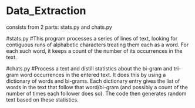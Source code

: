 # Data_Extraction
consists from 2 parts: stats.py and chats.py

#stats.py
#This program processes a series of lines of text, looking for contiguous runs of alphabetic characters treating them each as a word. For each such word, it keeps a count of the number of its occurrences in the text.

#chats.py
#Process a text and distill statistics about the bi-gram and tri-gram word occurrences in the entered text. It does this by using a dictionary of words and bi-grams. Each dictionary entry gives the list of words in the text that follow that word/bi-gram (and possibly a count of the number of times each follower does so). The code then generates random text based on these statistics.
